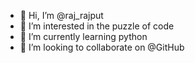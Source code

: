 - 👋 Hi, I’m @raj_rajput
- 👀 I’m interested in the puzzle of code
- 🌱 I’m currently learning python
- 💞️ I’m looking to collaborate on @GitHub

<!---
rajput181/rajput181 is a ✨ special ✨ repository because its `README.md` (this file) appears on your GitHub profile.
You can click the Preview link to take a look at your changes.
--->
